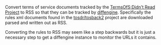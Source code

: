 Convert terms of service documents tracked by the [TermsOfS;Didn't Read
Project](https://tosdr.org) to RSS so that they can be tracked by
[diffengine](https://github.com/docnow/diffengine). Specifically the rules xml
documents found in the
[tosdr/tosback2](https://github.com/tosdr/tosback2/tree/master/rules) project
are downloaded parsed and written out as RSS.

Converting the rules to RSS may seem like a step backwards but it is just a
necessary step to get a diffengine instance to monitor the URLs it contains.

